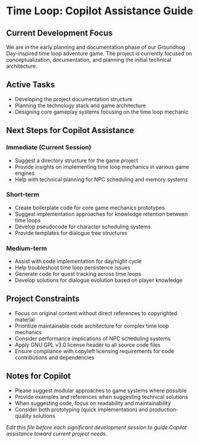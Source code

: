 # Time Loop: Copilot Assistance Guide

## Current Development Focus
We are in the early planning and documentation phase of our Groundhog Day-inspired time loop adventure game. The project is currently focused on conceptualization, documentation, and planning the initial technical architecture.

## Active Tasks
- Developing the project documentation structure
- Planning the technology stack and game architecture
- Designing core gameplay systems focusing on the time loop mechanic

## Next Steps for Copilot Assistance

### Immediate (Current Session)
- Suggest a directory structure for the game project
- Provide insights on implementing time loop mechanics in various game engines
- Help with technical planning for NPC scheduling and memory systems

### Short-term
- Create boilerplate code for core game mechanics prototypes
- Suggest implementation approaches for knowledge retention between time loops
- Develop pseudocode for character scheduling systems
- Provide templates for dialogue tree structures

### Medium-term
- Assist with code implementation for day/night cycle
- Help troubleshoot time loop persistence issues
- Generate code for quest tracking across time loops
- Develop solutions for dialogue evolution based on player knowledge

## Project Constraints
- Focus on original content without direct references to copyrighted material
- Prioritize maintainable code architecture for complex time loop mechanics
- Consider performance implications of NPC scheduling systems
- Apply GNU GPL v3.0 license header to all source code files
- Ensure compliance with copyleft licensing requirements for code contributions and dependencies

## Notes for Copilot
- Please suggest modular approaches to game systems where possible
- Provide examples and references when suggesting technical solutions
- When suggesting code, focus on readability and maintainability
- Consider both prototyping (quick implementation) and production-quality solutions

*Edit this file before each significant development session to guide Copilot assistance toward current project needs.*
